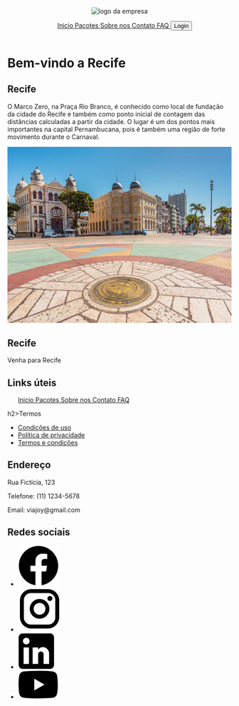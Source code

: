 <!DOCTYPE html>
<html lang="pt-br">
<head>
  <meta charset="UTF-8">
  <meta http-equiv="X-UA-Compatible" content="IE=edge">
  <meta name="viewport" content="width=device-width, initial-scale=1.0">
  <link rel="stylesheet" href="style.css">
  <title>Recife</title> 
</head>
<body>
  <header>
    <img src="logo.png" alt= "logo da empresa">
    <nav>
      <ul>
        <a href="inicio.html">Inicio </a>
        <a href="pacotes.html"> Pacotes </a>
        <a href="sobrenos.html"> Sobre nos </a>
        <a href="contato.html"> Contato </a>
        <a href="faq.html"> FAQ </a>
        <a href= "login.html"><button>Login</button></a>
      </ul>
    </nav>
  </header>
  <main>
    <h1>Bem-vindo a Recife</h1>
    <section>
      <h2>Recife</h2>
      <p>O Marco Zero, na Praça Rio Branco, é conhecido como local de fundação da cidade do Recife e também como ponto inicial de contagem das distâncias calculadas a partir da cidade. O lugar é um dos pontos mais importantes na capital Pernambucana, pois é também uma região de forte movimento durante o Carnaval. </p>
      <img src="recife.jpg" alt="foto do marco zero">
    </section>
  </main>
  <footer>
    <div>
        <h2>Recife</h2>
        <p>Venha para Recife</p>
    </div>
    <div>
        <h2>Links úteis</h2>
        <ul>
          <a href="inicio.html">Inicio </a>
          <a href="pacotes.html"> Pacotes </a>
          <a href="sobre_nos.html"> Sobre nos </a>
          <a href="contato.html"> Contato </a>
          <a href="faq.html"> FAQ </a>
        </ul>
    </div>
    <div>
      h2>Termos</h2>
      <ul>
          <li><a href="condicoesdeuso">Condições de uso</a></li>
          <li><a href="politicadeprivacidade">Política de privacidade</a></li>
          <li><a href="termosecondicoes">Termos e condições</a></li>
      </ul>
    </div>
    <div>
        <h2>Endereço</h2>
        <p>Rua Fictícia, 123</p>
        <p>Telefone: (11) 1234-5678</p>
        <p>Email: viajoy@gmail.com</p>
    </div>
    <div>
      <h2>Redes sociais</h2>
      <ul>
          <li><a href="https://www.facebook.com/?locale=pt_BR"><img src="iconfacebook.jpeg" alt="Ícone do Facebook"></a></li>
          <li><a href="https://www.instagram.com"><img src="iconinstagram.jpeg" alt="Ícone do Instagram"></a></li>
          <li><a href="https://www.linkedin.com/home"><img src="iconlinkledin.jpeg" alt="Ícone do Linkledin"></a></li>
          <li><a href="https://www.youtube.com/"><img src="iconyoutube.jpeg" alt="Ícone do Youtube"></a></li>
      </ul>
  </div>
</footer>
</body>
</html>
